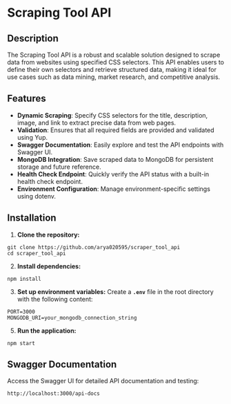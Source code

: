 # Scraping Tool API

## Description
The Scraping Tool API is a robust and scalable solution designed to scrape data from websites using specified CSS selectors. This API enables users to define their own selectors and retrieve structured data, making it ideal for use cases such as data mining, market research, and competitive analysis.

## Features
- **Dynamic Scraping**: Specify CSS selectors for the title, description, image, and link to extract precise data from web pages.
- **Validation**: Ensures that all required fields are provided and validated using Yup.
- **Swagger Documentation**: Easily explore and test the API endpoints with Swagger UI.
- **MongoDB Integration**: Save scraped data to MongoDB for persistent storage and future reference.
- **Health Check Endpoint**: Quickly verify the API status with a built-in health check endpoint.
- **Environment Configuration**: Manage environment-specific settings using dotenv.

## Installation
1. **Clone the repository:**
```
git clone https://github.com/arya020595/scraper_tool_api
cd scraper_tool_api
```
2. **Install dependencies:**
```
npm install
```
3. **Set up environment variables:**
Create a **`.env`** file in the root directory with the following content:
```
PORT=3000
MONGODB_URI=your_mongodb_connection_string
```
5. **Run the application:**
```
npm start
```

## Swagger Documentation
Access the Swagger UI for detailed API documentation and testing:
```
http://localhost:3000/api-docs
```
